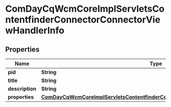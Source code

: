 

# ComDayCqWcmCoreImplServletsContentfinderConnectorConnectorViewHandlerInfo

## Properties

Name | Type | Description | Notes
------------ | ------------- | ------------- | -------------
**pid** | **String** |  |  [optional]
**title** | **String** |  |  [optional]
**description** | **String** |  |  [optional]
**properties** | [**ComDayCqWcmCoreImplServletsContentfinderConnectorConnectorViewHandlerProperties**](ComDayCqWcmCoreImplServletsContentfinderConnectorConnectorViewHandlerProperties.md) |  |  [optional]




